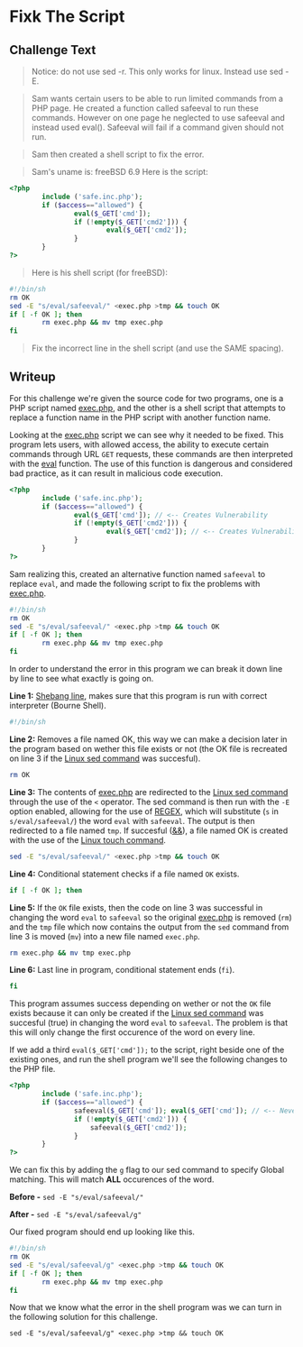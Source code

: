 # Fixk The Script

## Challenge Text

> Notice: do not use sed -r. This only works for linux. Instead use sed -E.

> Sam wants certain users to be able to run limited commands from a PHP page. He created a function called safeeval to run these commands. However on one page he neglected to use safeeval and instead used eval(). Safeeval will fail if a command given should not run.

> Sam then created a shell script to fix the error.

> Sam's uname is:
> freeBSD 6.9
> Here is the script:

```php
<?php
        include ('safe.inc.php');
        if ($access=="allowed") {
                eval($_GET['cmd']);
                if (!empty($_GET['cmd2'])) {
                        eval($_GET['cmd2']);
                }
        }
?>
```

> Here is his shell script (for freeBSD):

```sh
#!/bin/sh
rm OK
sed -E "s/eval/safeeval/" <exec.php >tmp && touch OK
if [ -f OK ]; then
        rm exec.php && mv tmp exec.php
fi
```

> Fix the incorrect line in the shell script (and use the SAME spacing).

## Writeup

For this challenge we're given the source code for two programs, one is a PHP script named [exec.php](./exec.php "Exec PHP Script"), and the other is a shell script that attempts to replace a function name in the PHP script with another function name.

Looking at the [exec.php](./exec.php "Exec PHP Script") script we can see why it needed to be fixed. This program lets users, with allowed access, the ability to execute certain commands through URL ```GET``` requests, these commands are then interpreted with the [eval](https://www.w3schools.com/PHP/func_misc_eval.asp "W3 Schools Article On Eval Function") function. The use of this function is dangerous and considered bad practice, as it can result in malicious code execution.

```php
<?php
        include ('safe.inc.php');
        if ($access=="allowed") {
                eval($_GET['cmd']); // <-- Creates Vulnerability
                if (!empty($_GET['cmd2'])) {
                        eval($_GET['cmd2']); // <-- Creates Vulnerability
                }
        }
?>
```

Sam realizing this, created an alternative function named ```safeeval``` to replace ```eval```, and made the following script to fix the problems with [exec.php](./exec.php "Exec PHP Script").

```bash
#!/bin/sh
rm OK
sed -E "s/eval/safeeval/" <exec.php >tmp && touch OK
if [ -f OK ]; then
        rm exec.php && mv tmp exec.php
fi
```

In order to understand the error in this program we can break it down line by line to see what exactly is going on.

**Line 1:** [Shebang line](https://linuxize.com/post/bash-shebang/ "Linuxize Article On Shebang Line"), makes sure that this program is run with correct interpreter (Bourne Shell).

```bash
#!/bin/sh
```

**Line 2:** Removes a file named OK, this way we can make a decision later in the program based on wether this file exists or not (the OK file is recreated on line 3 if the [Linux sed command](https://www.geeksforgeeks.org/sed-command-in-linux-unix-with-examples/ "Geeks For Geeks Article On Linux SED Command") was succesful).

```bash
rm OK
```

**Line 3:** The contents of [exec.php](./exec.php "Exec PHP Script") are redirected to the [Linux sed command](https://www.geeksforgeeks.org/sed-command-in-linux-unix-with-examples/ "Geeks For Geeks Article On Linux SED Command") through the use of the ```<``` operator. The sed command is then run with the ```-E``` option enabled, allowing for the use of [REGEX](https://coderpad.io/blog/development/the-complete-guide-to-regular-expressions-regex/ "Coderpad Article On REGEX"), which will substitute (```s``` in ```s/eval/safeeval/```) the word ```eval``` with ```safeeval```. The output is then redirected to a file named ```tmp```. If succesful ([&&](https://stackoverflow.com/questions/4510640/what-is-the-purpose-of-in-a-shell-command "Stack Overflow Q And A On && Operators")), a file named OK is created with the use of the [Linux touch command](https://www.geeksforgeeks.org/touch-command-in-linux-with-examples/ "Geeks For Geeks Article On Linux Touch Command").

```bash
sed -E "s/eval/safeeval/" <exec.php >tmp && touch OK
```

**Line 4:** Conditional statement checks if a file named ```OK``` exists.

```bash
if [ -f OK ]; then
```

**Line 5:** If the ```OK``` file exists, then the code on line 3 was successful in changing the word ```eval``` to ```safeeval``` so the original [exec.php](./exec.php "Exec PHP Script") is removed (```rm```) and the ```tmp``` file which now contains the output from the ```sed``` command from line 3 is moved (```mv```) into a new file named ```exec.php```.

```bash
rm exec.php && mv tmp exec.php
```

**Line 6:** Last line in program, conditional statement ends (```fi```).

```bash
fi
```

This program assumes success depending on wether or not the ```OK``` file exists because it can only be created if the [Linux sed command](https://www.geeksforgeeks.org/sed-command-in-linux-unix-with-examples/ "Geeks For Geeks Article On Linux SED Command") was succesful (true) in changing the word ```eval``` to ```safeeval```. The problem is that this will only change the first occurence of the word on every line.

If we add a third ```eval($_GET['cmd']);``` to the script, right beside one of the existing ones, and run the shell program we'll see the following changes to the PHP file.

```php
<?php
        include ('safe.inc.php');
        if ($access=="allowed") {
                safeeval($_GET['cmd']); eval($_GET['cmd']); // <-- Never Caught
                if (!empty($_GET['cmd2'])) {
                    safeeval($_GET['cmd2']);
                }
        }
?>
```

We can fix this by adding the ```g``` flag to our sed command to specify Global matching. This will match **ALL** occurences of the word.

**Before -** ```sed -E "s/eval/safeeval/"```

**After -** ```sed -E "s/eval/safeeval/g"```

Our fixed program should end up looking like this.

```bash
#!/bin/sh
rm OK
sed -E "s/eval/safeeval/g" <exec.php >tmp && touch OK
if [ -f OK ]; then
        rm exec.php && mv tmp exec.php
fi
```

Now that we know what the error in the shell program was we can turn in the following solution for this challenge.

```sed -E "s/eval/safeeval/g" <exec.php >tmp && touch OK```
